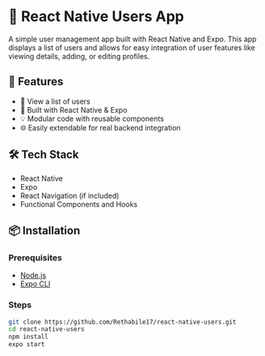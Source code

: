 # 👥 React Native Users App

A simple user management app built with React Native and Expo. This app displays a list of users and allows for easy integration of user features like viewing details, adding, or editing profiles.

## 🚀 Features

- 👤 View a list of users
- 📱 Built with React Native & Expo
- 💡 Modular code with reusable components
- 🌐 Easily extendable for real backend integration

## 🛠 Tech Stack

- React Native
- Expo
- React Navigation (if included)
- Functional Components and Hooks

## 📦 Installation

### Prerequisites

- [Node.js](https://nodejs.org/)
- [Expo CLI](https://docs.expo.dev/get-started/installation/)

### Steps

```bash
git clone https://github.com/Rethabile17/react-native-users.git
cd react-native-users
npm install
expo start
